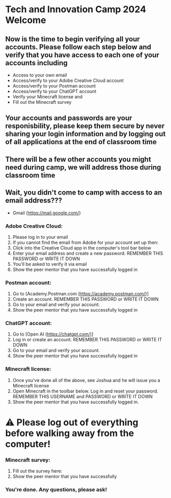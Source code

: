 # Tech and Innovation Camp 2024 Welcome

## Now is the time to begin verifying all your accounts. Please follow each step below and verify that you have access to each one of your accounts including
* Access to your own email
* Access/verify to your Adobe Creative Cloud account
* Access/verify to your Postman account
* Access/verify to your ChatGPT account
* Verify your Minecraft license and
* Fill out the Minecraft survey

## Your accounts and passwords are your responisbility, please keep them secure by never sharing your login information and by logging out of all applications at the end of classroom time

## There will be a few other accounts you might need during camp, we will address those during classroom time

## Wait, you didn't come to camp with access to an email address???
* Gmail (https://mail.google.com/)

### Adobe Creative Cloud:
1. Please log in to your email
2. If you cannot find the email from Adobe for your account set up then:
3. Click into the Creative Cloud app in the computer's tool bar below
4. Enter your email address and create a new password. REMEMBER THIS PASSWORD or WRITE IT DOWN
5. You'll be asked to verify it via email
6. Show the peer mentor that you have successfully logged in

### Postman account:
1. Go to [Academy.Postman.com (https://academy.postman.com/)]
2. Create an account. REMEMBER THIS PASSWORD or WRITE IT DOWN
3. Go to your email and verify your account.
4. Show the peer mentor that you have successfully logged in

### ChatGPT account:
1. Go to [Open AI (https://chatgpt.com/)]
2. Log in or create an account. REMEMBER THIS PASSWORD or WRITE IT DOWN
3. Go to your email and verify your account.
4. Show the peer mentor that you have successfully logged in

### Minecraft license:
1. Once you've done all of the above, see Joshua and he will issue you a Minecraft license
2. Open Minecraft in the toolbar below. Log in and reset your password. REMEMBER THIS USERNAME and PASSWORD or WRITE IT DOWN
3. Show the peer mentor that you have successfully logged in.

# ⚠️ Please log out of everything before walking away from the computer!

### Minecraft survey:
1. Fill out the survey here:
2. Show the peer mentor that you have successfully

### You're done. Any questions, please ask!
